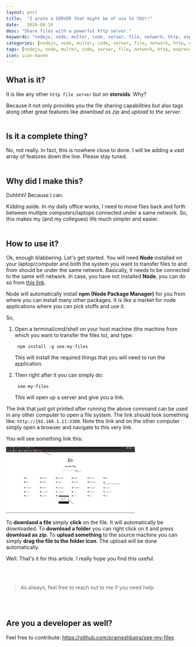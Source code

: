 ```yaml
---
layout: post
title:  "I wrote a SERVER that might be of use to YOU!!"
date:   2020-08-16
desc: "Share files with a powerful http server."
keywords: "nodejs, node, multer, code, server, file, network, http, express, ejs, code"
categories: [nodejs, node, multer, code, server, file, network, http, express, ejs, code]
tags: [nodejs, node, multer, code, server, file, network, http, express, ejs, code]
icon: icon-maven
---
```


## What is it?

It is like any other `http file server` but on **steroids**. Why?

Because it not only provides you the file sharing capabilities but also tags along other great features like *download as zip* and *upload to the server*.
<br><br>

## Is it a complete thing?

No, not really. In fact, this is nowhere close to done. I will be adding a vast array of features down the line. Please stay tuned.
<br><br>

## Why did I make this?

Duhhhh! Because I can. 

Kidding aside. In my daily office works, I need to move files back and forth between multiple computers/laptops connected under a same network. So, this makes my (and my collegues) life much simpler and easier.
<br><br>

## How to use it?

Ok, enough blabbering. Let's get started. You will need **Node** installed on your laptop/computer and both the system you want to transfer files to and from should be under the same network. Basically, it needs to be connected to the same wifi network. In case, you have not installed **Node**, you can do so from [this link](https://nodejs.org/en/).

Node will automatically install **npm (Node Package Manager)** for you from where you can install many other packages. It is like a market for node applications where you can pick stuffs and use it. 

So, 

1. Open a terminal/cmd/shell on your host machine (the machine from which you want to transfer the files to), and type:

        npm install -g see-my-files

    This will install the required things that you will need to run the application.

2. Then right after it you can simply do:

        see-my-files

    This will open up a server and give you a link. 

The link that just got printed after running the above command can be used in any other computer to open a file system. The link should look something like: `http://192.168.1.11:3300`. Note this link and on the other computer simply open a browser and navigate to this very link.

You will see something link this:

<img src="/static/assets/img/blog/see-my-files/see-my-files.png" width = "70%">

To **downlaod a file** simply **click** on the file. It will automatically be downloaded. To **download a folder** you can right click on it and press **download as zip**. To **upload something** to the source machine you can simply **drag the file to the folder icon**. The upload will be done automatically.

Well. That's it for this article. I really hope you find this useful.

<br><br>

> As always, feel free to reach out to me if you need help.


<br><br>

## Are you a developer as well?

Feel free to contribute: https://github.com/prameshbajra/see-my-files

